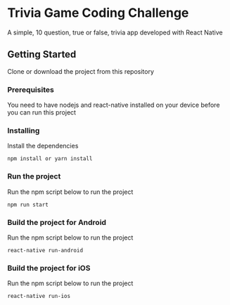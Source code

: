 # Trivia Game Coding Challenge

A simple, 10 question, true or false, trivia app developed with React Native

## Getting Started

Clone or download the project from this repository

### Prerequisites

You need to have nodejs and react-native installed on your device before you can run this project

### Installing

Install the dependencies

```
npm install or yarn install
```

### Run the project

Run the npm script below to run the project

```
npm run start
```

### Build the project for Android

Run the npm script below to run the project

```
react-native run-android
```

### Build the project for iOS

Run the npm script below to run the project

```
react-native run-ios
```





